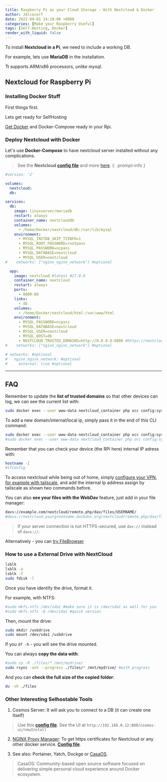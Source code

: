 ```yaml
---
title: Raspberry Pi as your Cloud Storage - With Nextcloud & Docker
author: JAlcocerT
date: 2022-09-01 14:10:00 +0800
categories: [Make your Raspberry Useful]
tags: [Self-Hosting, Docker]
render_with_liquid: false
---
```


To install **Nextcloud in a Pi**, we need to include a working DB.

For example, lets use **MariaDB** in the installation.

Tt supports ARM/x86 processors, *unlike mysql*.

## Nextcloud for Raspberry Pi

### Installing Docker Stuff

First things first.

Lets get ready for SelfHosting

[Get Docker](https://jalcocert.github.io/Linux/docs/linux__cloud/selfhosting/) and Docker-Compose ready in your Rpi.

### Deploy Nextcloud with Docker

Let's use **Docker-Compose** to have nextcloud server installed without any complications.

>  See the **Nextcloud [config file](https://github.com/JAlcocerT/Docker/blob/main/Backups/NextCloud/nc_mariadb.yml)** and more [here](https://github.com/JAlcocerT/Docker/tree/main/Backups/NextCloud).
{: .prompt-info }

```yml
#version: '2'

volumes:
  nextcloud:
  db:

services:
  db:
    image: linuxserver/mariadb
    restart: always
    container_name: nextclouddb
    volumes:
      - /home/Docker/nextcloud/db:/var/lib/mysql
    environment:
      - MYSQL_INITDB_SKIP_TZINFO=1
      - MYSQL_ROOT_PASSWORD=rootpass
      - MYSQL_PASSWORD=ncpass
      - MYSQL_DATABASE=nextcloud
      - MYSQL_USER=nextcloud
#    networks: ["nginx_nginx_network"] #optional 

  app:
    image: nextcloud #latest #27.0.0
    container_name: nextcloud
    restart: always
    ports:
      - 8080:80
    links:
      - db
    volumes:
      - /home/Docker/nextcloud/html:/var/www/html
    environment:
      - MYSQL_PASSWORD=ncpass
      - MYSQL_DATABASE=nextcloud
      - MYSQL_USER=nextcloud
      - MYSQL_HOST=db
      - NEXTCLOUD_TRUSTED_DOMAINS=http://0.0.0.0:8080 #https://nextcloud.yourduckdnsubdomain.duckdns.org/
#    networks: ["nginx_nginx_network"] #optional 
 
# networks: #optional
#   nginx_nginx_network: #optional
#     external: true #optional
```

---

## FAQ

Remember to update the **list of trusted domains** so that other devices can log, we can see the current list with:

```sh
sudo docker exec --user www-data nextcloud_container php occ config:system:get trusted_domains
```

To add a new domain/internal/local ip, simply pass it in the end of this CLI command:

```sh
sudo docker exec --user www-data nextcloud_container php occ config:system:set trusted_domains 7 --value 192.168.1.22:8080
#sudo docker exec --user www-data nextcloud_container php occ config:system:set trusted_domains 7 --value nextcloud.yourgreatname.duckdns.org
```

Remember that you can check your device (the RPi here) internal IP adress with:

```sh
hostname -I
#ifconfig
```

To access nextcloud while being out of home, simply [configure your VPN, for example with tailscale](https://jalcocert.github.io/Linux/debian/ubuntu/linux_vpn_setup/), and add the internal Ip address assign by tailscale as shown two commands before.

You can also **see your files with the WebDav** feature, just add in your file manager:

```sh
davs://example.com/nextcloud/remote.php/dav/files/USERNAME/
#davs://nextcloud.yourgreatname.duckdns.org/nextcloud/remote.php/dav/files/USERNAME/
```

> If your server connection is not HTTPS-secured, use `dav://` instead of `davs://`.

Alternatively - you can [try FileBrowser](https://fossengineer.com/selfhosting-filebrowser-docker/)

### How to use a External Drive with NextCloud

```sh
lsblk
lsblk -a
lsblk -f
sudo fdisk -l
```

Once you have identify the drive, format it.

For example, with NTFS:

```sh
#sudo mkfs.ntfs /dev/sda1 #make sure it is /dev/sda1 as well for you
#sudo mkfs.ntfs -Q /dev/sda1 #quick version
```

Then, mount the drive:

```sh
sudo mkdir /usbdrive
sudo mount /dev/sda1 /usbdrive
```

If you `df -h` - you will see the drive mounted.

You can always **copy the data with**:

```sh
#sudo cp -R ./files/* /mnt/mydrive/
sudo rsync -avh --progress ./files/* /mnt/mydrive/ #with progress
```

And you can **check the full size of the copied folder**:

```sh
du -sh ./files
```

### Other Interesting Selhostable Tools

1. Cosmos Server: It will ask you to connect to a DB (it can create one itself)

> Use this **[config file](https://github.com/JAlcocerT/Docker/blob/main/Z_Dockge/stacks/cosmosserver/compose.yml)**. See the UI at `http://192.168.0.12:800/cosmos-ui/newInstall`

2. [NGINX Proxy Manager](https://fossengineer.com/selfhosting-nginx-proxy-manager-docker/): To get https certificates for Nextcloud or any other docker service. [**Config file**](https://github.com/JAlcocerT/Docker/blob/main/Security/Proxy/nginx_docker_compose.yaml).

3. See also: Portainer, Yatch, Dockge or [CasaOS](https://github.com/IceWhaleTech/CasaOS). 

> CasaOS: Community-based open source software focused on delivering simple personal cloud experience around Docker ecosystem.